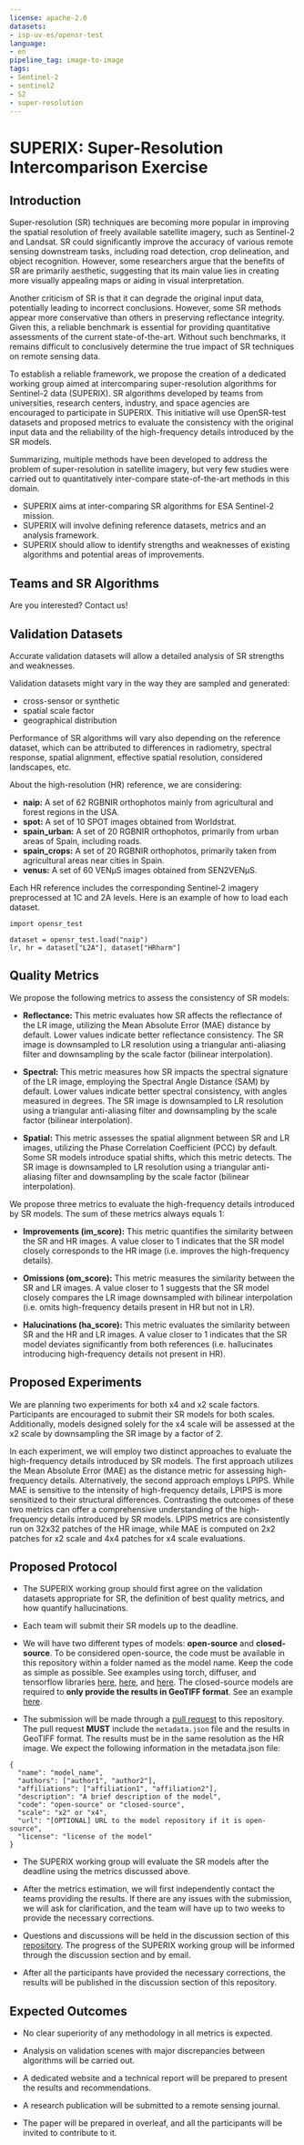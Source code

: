 ```yaml
---
license: apache-2.0
datasets:
- isp-uv-es/opensr-test
language:
- en
pipeline_tag: image-to-image
tags:
- Sentinel-2
- sentinel2
- S2
- super-resolution
---
```


# **SUPERIX: Super-Resolution Intercomparison Exercise**



## **Introduction**

Super-resolution (SR) techniques are becoming more popular in improving the spatial resolution of freely 
available satellite imagery, such as Sentinel-2 and Landsat. SR could significantly 
improve the accuracy of various remote sensing downstream tasks, including road detection, crop delineation, 
and object recognition. However, some researchers argue that the benefits of SR are primarily aesthetic, 
suggesting that its main value lies in creating more visually appealing maps or aiding in visual interpretation.

Another criticism of SR is that it can degrade the original input data, potentially leading to incorrect conclusions.
However, some SR methods appear more conservative than others in preserving reflectance integrity. Given this, 
a reliable benchmark is essential for providing quantitative assessments of the current state-of-the-art. Without 
such benchmarks, it remains difficult to conclusively determine the true impact of SR techniques on remote sensing data.

To establish a reliable framework, we propose the creation of a dedicated working group aimed at intercomparing super-resolution
algorithms for Sentinel-2 data (SUPERIX). SR algorithms developed by teams from universities, research centers, industry, 
and space agencies are encouraged to participate in SUPERIX. This initiative will use OpenSR-test datasets and proposed metrics 
to evaluate the consistency with the original input data and the reliability of the high-frequency details introduced by the 
SR models.

Summarizing, multiple methods have been developed to address the problem of super-resolution in satellite imagery, 
but very few studies were carried out to quantitatively inter-compare state-of-the-art methods in this domain. 

- SUPERIX aims at inter-comparing SR algorithms for ESA Sentinel-2 mission. 
- SUPERIX will involve defining reference datasets, metrics and an analysis framework.
- SUPERIX should allow to identify strengths and weaknesses of existing algorithms and potential areas of improvements. 


## **Teams and SR Algorithms**

Are you interested? Contact us!


## **Validation Datasets**

Accurate validation datasets will allow a detailed analysis of SR strengths and weaknesses. 

Validation datasets might vary in the way they are sampled and generated: 
- cross-sensor or synthetic 
- spatial scale factor
- geographical distribution

Performance of SR algorithms will vary also depending on the reference dataset, which can be attributed to differences in 
radiometry, spectral response, spatial alignment, effective spatial resolution, considered landscapes, etc.

About the high-resolution (HR) reference, we are considering:

- **naip:** A set of 62 RGBNIR orthophotos mainly from agricultural and forest regions in the USA.
- **spot:** A set of 10 SPOT images obtained from Worldstrat. 
- **spain_urban:** A set of 20  RGBNIR orthophotos, primarily from urban areas of Spain, including roads.
- **spain_crops:** A set of 20  RGBNIR orthophotos, primarily taken from agricultural areas near cities in Spain.
- **venus:** A set of 60 VENµS images obtained from SEN2VENµS.

Each HR reference includes the corresponding Sentinel-2 imagery preprocessed at 1C and 2A levels. Here is an example of how 
to load each dataset.

```{python}
import opensr_test

dataset = opensr_test.load("naip")
lr, hr = dataset["L2A"], dataset["HRharm"]
```


## **Quality Metrics**

We propose the following metrics to assess the consistency of SR models:

- **Reflectance:** This metric evaluates how SR affects the reflectance of the LR image, utilizing the Mean Absolute
  Error (MAE) distance by default. Lower values indicate better reflectance consistency. The SR image is downsampled to LR
  resolution using a triangular anti-aliasing filter and downsampling by the scale factor (bilinear interpolation).

- **Spectral:** This metric measures how SR impacts the spectral signature of the LR image, employing the Spectral Angle
Distance (SAM) by default. Lower values indicate better spectral consistency, with angles measured in degrees. The SR image
is downsampled to LR resolution using a triangular anti-aliasing filter and downsampling by the scale factor (bilinear interpolation).


- **Spatial:** This metric assesses the spatial alignment between SR and LR images, utilizing the Phase Correlation
Coefficient (PCC) by default. Some SR models introduce spatial shifts, which this metric detects. The SR image is downsampled
to LR resolution using a triangular anti-aliasing filter and downsampling by the scale factor (bilinear interpolation).

We propose three metrics to evaluate the high-frequency details introduced by SR models. The sum of these metrics always equals 1:

- **Improvements (im_score):** This metric quantifies the similarity between the SR and HR images.
A value closer to 1 indicates that the SR model closely corresponds to the HR image (i.e. improves the high-frequency details).

- **Omissions (om_score):** This metric measures the similarity between the SR and LR images. A value closer to 1 suggests that the SR model
closely compares the LR image downsampled with bilinear interpolation (i.e. omits high-frequency details present in HR but not in LR).

- **Halucinations (ha_score):** This metric evaluates the similarity between SR and the HR and LR images. A value closer to 1 indicates that the
SR model deviates significantly from both references (i.e. hallucinates introducing high-frequency details not present in HR).



## **Proposed Experiments**

We are planning two experiments for both x4 and x2 scale factors. Participants are encouraged to submit their SR models 
for both scales. Additionally, models designed solely for the x4 scale will be assessed at the x2 scale by downsampling
the SR image by a factor of 2.

In each experiment, we will employ two distinct approaches to evaluate the high-frequency details introduced by SR models.
The first approach utilizes the Mean Absolute Error (MAE) as the distance metric for assessing high-frequency details. 
Alternatively, the second approach employs LPIPS. While MAE is sensitive to the intensity of high-frequency details, 
LPIPS is more sensitized to their structural differences. Contrasting the outcomes of these two metrics can offer a comprehensive
understanding of the high-frequency details introduced by SR models. LPIPS metrics are consistently run on 32x32 patches 
of the HR image, while MAE is computed on 2x2 patches for x2 scale and 4x4 patches for x4 scale evaluations.


## **Proposed Protocol**


- The SUPERIX working group should first agree on the validation datasets appropriate for SR, the definition of best quality metrics, and how quantify hallucinations. 

- Each team will submit their SR models up to the deadline. 

- We will have two different types of models: **open-source** and **closed-source**.
To be considered open-source, the code must be available in this repository within a folder named as the model name.
Keep the code as simple as possible. See examples using torch, diffuser, and tensorflow libraries [here](), [here](), and [here]().
The closed-source models are required to **only provide the results in GeoTIFF format**. See an example [here]().

- The submission will be made through a [pull request](https://huggingface.co/docs/hub/en/repositories-pull-requests-discussions) to this repository. The pull request **MUST** include the `metadata.json` file and the results in GeoTIFF format. The results must be in the same resolution as the HR image.
We expect the following information in the metadata.json file:

```{json}
{
  "name": "model_name",
  "authors": ["author1", "author2"],
  "affiliations": ["affiliation1", "affiliation2"],
  "description": "A brief description of the model",
  "code": "open-source" or "closed-source",
  "scale": "x2" or "x4",
  "url": "[OPTIONAL] URL to the model repository if it is open-source",
  "license": "license of the model"
}
```

- The SUPERIX working group will evaluate the SR models after the deadline using the metrics discussed above.

- After the metrics estimation, we will first independently contact the teams providing the results. If there are any issues with
the submission, we will ask for clarification, and the team will have up to two weeks to provide the necessary corrections.

- Questions and discussions will be held in the discussion section of this [repository](https://huggingface.co/isp-uv-es/superIX/discussions).
The progress of the SUPERIX working group will be informed through the discussion section and by email. 

- After all the participants have provided the necessary corrections, the results will be published in the discussion section of this repository.


## **Expected Outcomes**

- No clear superiority of any methodology in all metrics is expected. 

- Analysis on validation scenes with major discrepancies between algorithms will be carried out.

- A dedicated website and a technical report will be prepared to present the results and recommendations. 

- A research publication will be submitted to a remote sensing journal.

- The paper will be prepared in overleaf, and all the participants will be invited to contribute to it.


